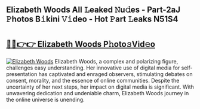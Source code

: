 ## Elizabeth Woods All 𝙻eaked 𝙽u𝚍es - Part-2aJ 𝙿hotos B𝚒kini 𝚅𝚒deo - Hot 𝙿art 𝙻eaks N51S4

# <h2><a href="http://ld6x34r.urlbe.top/?page=Elizabeth+Woods">🔗🔗👉👉 Elizabeth Woods P𝚑oto𝚜Vid𝚎o</a></h2>

[![Elizabeth Woods](https://i.imgur.com/eBuTRDB.gif)](http://ld6x34r.urlbe.top/?page=Elizabeth+Woods)
Elizabeth Woods, a complex and polarizing figure, challenges easy understanding. Her innovative use of digital media for self-presentation has captivated and enraged observers, stimulating debates on consent, morality, and the essence of online communities. Despite the uncertainty of her next steps, her impact on digital media is significant. With unwavering dedication and undeniable charm, Elizabeth Woods journey in the online universe is unending.

